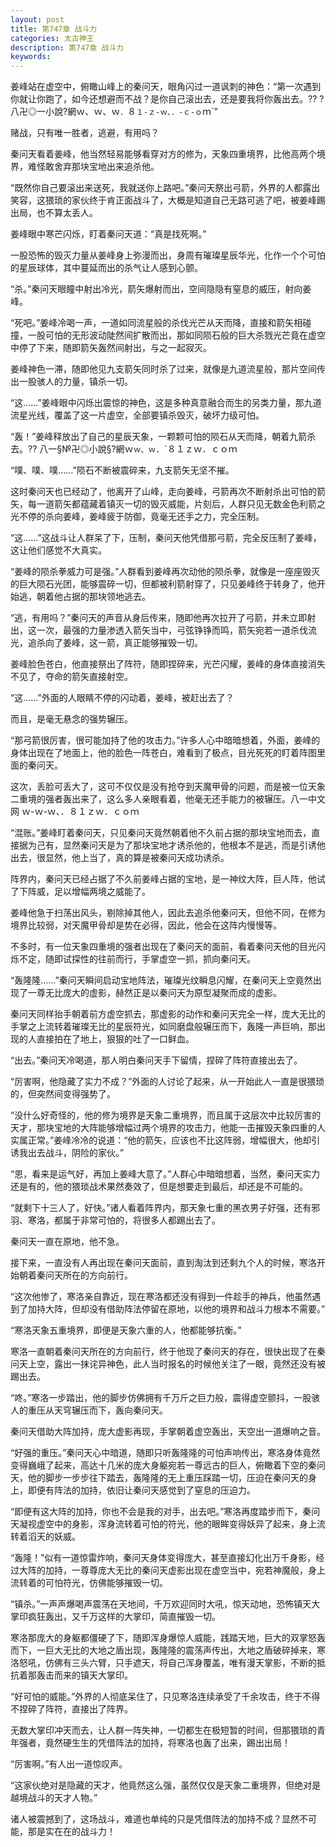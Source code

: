 ```yaml
---
layout: post
title: 第747章 战斗力
categories: 太古神王
description: 第747章 战斗力
keywords:
---
```


姜峰站在虚空中，俯瞰山峰上的秦问天，眼角闪过一道讽刺的神色：“第一次遇到你就让你跑了，如今还想避而不战？是你自己滚出去，还是要我将你轰出去。?? ? 八卍◎一小說?網ｗ、ｗ、ｗ`．`８`１-ｚ-ｗ、．-ｃ-ｏ`ｍ`”

赌战，只有唯一胜者，逃避，有用吗？

秦问天看着姜峰，他当然轻易能够看穿对方的修为，天象四重境界，比他高两个境界，难怪敢舍弃那块宝地出来追杀他。

“既然你自己要滚出来送死，我就送你上路吧。”秦问天祭出弓箭，外界的人都露出笑容，这猥琐的家伙终于肯正面战斗了，大概是知道自己无路可逃了吧，被姜峰踢出局，也不算太丢人。

姜峰眼中寒芒闪烁，盯着秦问天道：“真是找死啊。”

一股恐怖的毁灭力量从姜峰身上弥漫而出，身周有璀璨星辰华光，化作一个个可怕的星辰球体，其中蔓延而出的杀气让人感到心颤。

“杀。”秦问天眼瞳中射出冷光，箭矢爆射而出，空间隐隐有窒息的威压，射向姜峰。

“死吧。”姜峰冷喝一声，一道如同流星般的杀伐光芒从天而降，直接和箭矢相碰撞，一股可怕的无形波动陡然间扩散而出，那如同陨石般的巨大杀戮光芒竟在虚空中停了下来，随即箭矢轰然间射出，与之一起寂灭。

姜峰神色一滞，随即他见九支箭矢同时杀了过来，就像是九道流星般，那片空间传出一股骇人的力量，镇杀一切。

“这……”姜峰眼中闪烁出震惊的神色，这是多种真意融合而生的另类力量，那九道流星光线，覆盖了这一片虚空，全部要镇杀毁灭，破坏力级可怕。

“轰！”姜峰释放出了自己的星辰天象，一颗颗可怕的陨石从天而降，朝着九箭杀去。??  八一§№卍◎小說§?網ｗ`ｗ、ｗ`．`８１ｚｗ．ｃｏｍ

“噗、噗、噗……”陨石不断被震碎来，九支箭矢无坚不摧。

这时秦问天也已经动了，他离开了山峰，走向姜峰，弓箭再次不断射杀出可怕的箭矢，每一道箭矢都蕴藏着镇灭一切的毁灭威能，片刻后，人群只见无数金色利箭之光不停的杀向姜峰，姜峰疲于防御，竟毫无还手之力，完全压制。

“这……”这战斗让人群呆了下，压制，秦问天他凭借那弓箭，完全反压制了姜峰，这让他们感觉不大真实。

“姜峰的陨杀拳威力可是强。”人群看到姜峰再次动他的陨杀拳，就像是一座座毁灭的巨大陨石光团，能够震碎一切，但都被利箭射穿了，只见姜峰终于转身了，他开始逃，朝着他占据的那块领地逃去。

“逃，有用吗？”秦问天的声音从身后传来，随即他再次拉开了弓箭，并未立即射出，这一次，最强的力量渗透入箭矢当中，弓弦铮铮而鸣，箭矢宛若一道杀伐流光，追杀向了姜峰，这一箭，真正能够摧毁一切。

姜峰脸色苍白，他直接祭出了阵符，随即捏碎来，光芒闪耀，姜峰的身体直接消失不见了，夺命的箭矢直接射空。

“这……”外面的人眼睛不停的闪动着，姜峰，被赶出去了？

而且，是毫无悬念的强势辗压。

“那弓箭很厉害，很可能加持了他的攻击力。”许多人心中暗暗想着，外面，姜峰的身体出现在了地面上，他的脸色一阵苍白，难看到了极点，目光死死的盯着阵图里面的秦问天。

这次，丢脸可丢大了，这可不仅仅是没有抢夺到天魔甲骨的问题，而是被一位天象二重境的强者轰出来了，这么多人亲眼看着，他毫无还手能力的被辗压。八一中文网  ｗ-ｗ-ｗ、．８１ｚｗ．ｃｏｍ

“混账。”姜峰盯着秦问天，只见秦问天竟然朝着他不久前占据的那块宝地而去，直接据为己有，显然秦问天是为了那块宝地才诱杀他的，他根本不是逃，而是引诱他出去，很显然，他上当了，真的算是被秦问天成功诱杀。

阵界内，秦问天已经占据了不久前姜峰占据的宝地，是一神纹大阵，巨人阵，他试了下阵威，足以增幅两境之威能了。

姜峰他急于扫荡出风头，剔除掉其他人，因此去追杀他秦问天，但他不同，在修为境界比较弱，对天魔甲骨却是势在必得，因此，他会在这阵内慢慢等。

不多时，有一位天象四重境的强者出现在了秦问天的面前，看着秦问天他的目光闪烁不定，随即试探性的往前而行，手掌虚空一抓，抓向秦问天。

“轰隆隆……”秦问天瞬间启动宝地阵法，璀璨光纹瞬息闪耀，在秦问天上空竟然出现了一尊无比庞大的虚影，赫然正是以秦问天为原型凝聚而成的虚影。

秦问天同样抬手朝着前方虚空抓去，那虚影的动作和秦问天完全一样，庞大无比的手掌之上流转着璀璨无比的星辰符光，如同磨盘般辗压而下，轰隆一声巨响，那出现的人直接拍在了地上，狠狠的吐了一口鲜血。

“出去。”秦问天冷喝道，那人明白秦问天手下留情，捏碎了阵符直接出去了。

“厉害啊，他隐藏了实力不成？”外面的人讨论了起来，从一开始此人一直是很猥琐的，但突然间变得强势了。

“没什么好奇怪的，他的修为境界是天象二重境界，而且属于这层次中比较厉害的天才，那块宝地的大阵能够增幅过两个境界的攻击力，他能一击摧毁天象四重的人实属正常。”姜峰冷冷的说道：“他的箭矢，应该也不比这阵弱，增幅很大，他却引诱我出去战斗，阴险的家伙。”

“恩，看来是运气好，再加上姜峰大意了。”人群心中暗暗想着，当然，秦问天实力还是有的，他的猥琐战术果然奏效了，但是想要走到最后，却还是不可能的。

“就剩下十三人了，好快。”诸人看着阵界内，那天象七重的黑衣男子好强，还有邪羽、寒洛，都属于非常可怕的，将很多人都踢出去了。

秦问天一直在原地，他不急。

接下来，一直没有人再出现在秦问天面前，直到淘汰到还剩九个人的时候，寒洛开始朝着秦问天所在的方向前行。

“这次他惨了，寒洛亲自靠近，现在寒洛都还没有得到一件趁手的神兵，他虽然遇到了加持大阵，但却没有借助阵法停留在原地，以他的境界和战斗力根本不需要。”

“寒洛天象五重境界，即便是天象六重的人，他都能够抗衡。”

寒洛一直朝着秦问天所在的方向前行，终于他现了秦问天的存在，很快出现了在秦问天上空，露出一抹诧异神色，此人当时报名的时候他关注了一眼，竟然还没有被踢出去。

“咚。”寒洛一步踏出，他的脚步仿佛拥有千万斤之巨力般，震得虚空颤抖，一股骇人的重压从天穹辗压而下，轰向秦问天。

秦问天借助大阵加持，庞大虚影再现，手掌朝着虚空轰出，天空出一道爆响之音。

“好强的重压。”秦问天心中暗道，随即只听轰隆隆的可怕声响传出，寒洛身体竟然变得巍峨了起来，高达十几米的庞大身躯宛若一尊远古的巨人，俯瞰着下空的秦问天，他的脚步一步步往下踏去，轰隆隆的无上重压踩踏一切，压迫在秦问天的身上，即便有阵法的加持，依旧让秦问天感觉到了窒息的压迫力。

“即便有这大阵的加持，你也不会是我的对手，出去吧。”寒洛再度踏步而下，秦问天凝视虚空中的身影，浑身流转着可怕的符光，他的眼眸变得妖异了起来，身上流转着滔天的妖威。

“轰隆！”似有一道惊雷炸响，秦问天身体变得庞大，甚至直接幻化出万千身影，经过大阵的加持，一尊尊庞大无比的秦问天虚影出现在虚空当中，宛若神魔般，身上流转着的可怕符光，仿佛能够摧毁一切。

“镇杀。”一声声爆喝声震荡在天地间，千万欢迎同时大吼，惊天动地，恐怖镇天大掌印疯狂轰出，又千万这样的大掌印，简直摧毁一切。

寒洛那庞大的身躯都僵硬了下，随即浑身爆惊人威能，践踏天地，巨大的双掌怒轰而下，一巨大无比的大地之盾出现，轰隆隆的震荡声传出，大地之盾破碎掉来，寒洛怒吼，仿佛有三头六臂，只手遮天，将自己浑身覆盖，唯有漫天掌影，不断的抵抗着那轰击而来的镇天大掌印。

“好可怕的威能。”外界的人彻底呆住了，只见寒洛连续承受了千余攻击，终于不得不捏碎了阵符，直接出了阵界。

无数大掌印冲天而去，让人群一阵失神，一切都生在极短暂的时间，但那猥琐的青年强者，竟然硬生生的凭借阵法的加持，将寒洛也轰了出来，踢出出局！

“厉害啊。”有人出一道惊叹声。

“这家伙绝对是隐藏的天才，他竟然这么强，虽然仅仅是天象二重境界，但绝对是越境战斗的天才人物。”

诸人被震撼到了，这场战斗，难道也单纯的只是凭借阵法的加持不成？显然不可能，那是实在在的战斗力！
